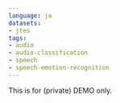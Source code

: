 ```yaml
---
language: ja
datasets:
- jtes
tags:
- audio
- audio-classification
- speech
- speech-emotion-recognition
---
```



This is for (private) DEMO only.
